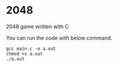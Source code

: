 # 2048
2048 game written with C

You can run the code with below command.
``` 
gcc main.c -o a.out
chmod +x a.out
./a.out
```
